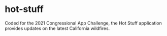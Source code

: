 # hot-stuff
Coded for the 2021 Congressional App Challenge, the Hot Stuff application provides updates on the latest California wildfires.
